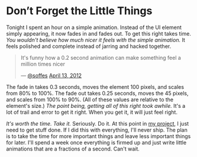# Don’t Forget the Little Things

Tonight I spent an hour on a simple animation. Instead of the UI element simply appearing, it now fades in and fades out. To get this right takes time. *You wouldn't believe how much nicer it feels with the simple animation.* It feels polished and complete instead of jarring and hacked together.

> It's funny how a 0.2 second animation can make something feel a million times nicer
>
> — [@soffes](https://twitter.com/soffes) [April 13, 2012](https://twitter.com/soffes/status/190676760650711040)

The fade in takes 0.3 seconds, moves the element 100 pixels, and scales from 80% to 100%. The fade out takes 0.25 seconds, moves the 45 pixels, and scales from 100% to 90%. (All of these values are relative to the element's size.) *The point being, getting all of this right took awhile.* It's a lot of trail and error to get it right. When you get it, it will just feel right.

*It's worth the time. Take it.* Seriously. Do it. At this point in [my project](https://nothingmagical.com), I just need to get stuff done. If I did this with everything, I'll never ship. The plan is to take the time for more important things and leave less important things for later. I'll spend a week once everything is firmed up and just write little animations that are a fractions of a second. Can't wait.
